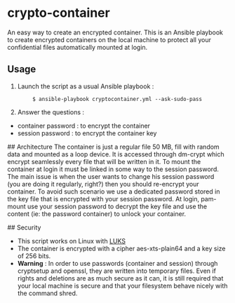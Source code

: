 # crypto-container
An easy way to create an encrypted container.
This is an Ansible playbook to create encrypted containers on the local machine to protect all your confidential files automatically mounted at login.

## Usage
1. Launch the script as a usual Ansible playbook :
```
        $ ansible-playbook cryptocontainer.yml --ask-sudo-pass
```
2. Answer the questions :
  - container password : to encrypt the container
  - session password : to encrypt the container key

## Architecture
The container is just a regular file 50 MB, fill with random data and mounted as a loop device. It is accessed through dm-crypt which encrypt seamlessly every file that will be written in it.
To mount the container at login it must be linked in some way to the session password. The main issue is when the user wants to change his session password (you are doing it regularly, right?) then you should re-encrypt your container. To avoid such scenario we use a dedicated password stored in the key file that is encrypted with your session password. At login, pam-mount use your session password to decrypt the key file and use the content (ie: the password container) to unlock your container.

## Security
- This script works on Linux with [LUKS](https://en.wikipedia.org/wiki/Linux_Unified_Key_Setup)
- The container is encrypted with a cipher aes-xts-plain64 and a key size of 256 bits.
- **Warning** : In order to use passwords (container and session) through cryptsetup and openssl, they are written into temporary files. Even if rights and deletions are as much secure as it can, it is still required that your local machine is secure and that your filesystem behave nicely with the command shred.
